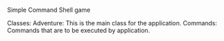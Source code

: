 Simple Command Shell game

Classes:
  Adventure: This is the main class for the application.
  Commands: Commands that are to be executed by application.
